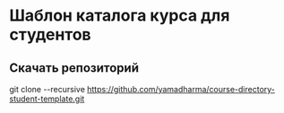 # Шаблон каталога курса для студентов
## Скачать репозиторий 
git clone --recursive https://github.com/yamadharma/course-directory-student-template.git
